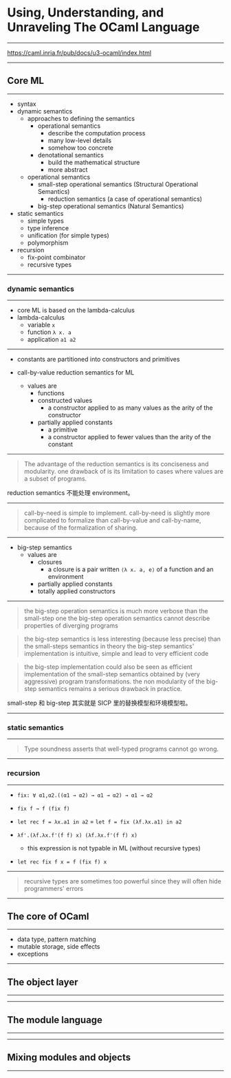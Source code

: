 # Using, Understanding, and Unraveling The OCaml Language

---

https://caml.inria.fr/pub/docs/u3-ocaml/index.html

---

## Core ML

---

- syntax
- dynamic semantics
    - approaches to defining the semantics
        - operational semantics
            - describe the computation process
            - many low-level details
            - somehow too concrete
        - denotational semantics
            - build the mathematical structure
            - more abstract
    - operational semantics
        - small-step operational semantics (Structural Operational Semantics)
            - reduction semantics (a case of operational semantics)
        - big-step operational semantics (Natural Semantics)
- static semantics
    - simple types
    - type inference
    - unification (for simple types)
    - polymorphism
- recursion
    - fix-point combinator
    - recursive types

---

### dynamic semantics

---

- core ML is based on the lambda-calculus
- lambda-calculus
    - variable `x`
    - function `λ x. a`
    - application `a1 a2`

---

- constants are partitioned into constructors and primitives

- call-by-value reduction semantics for ML
    - values are
        - functions
        - constructed values
            - a constructor applied to as many values as the arity of the constructor
        - partially applied constants
            - a primitive
            - a constructor applied to fewer values than the arity of the constant

---

> The advantage of the reduction semantics is its conciseness and modularity.
> one drawback of is its limitation to cases where values are a subset of programs.

reduction semantics 不能处理 environment。

---

> call-by-need is simple to implement.
> call-by-need is slightly more complicated to formalize than call-by-value and
> call-by-name, because of the formalization of sharing.

---

- big-step semantics
    - values are
        - closures
            - a closure is a pair written `⟨λ x. a, e⟩` of a function and an environment
        - partially applied constants
        - totally applied constructors

---

> the big-step operation semantics is much more verbose than the small-step one
> the big-step operation semantics cannot describe properties of diverging programs

> the big-step semantics is less interesting (because less precise) than the small-steps semantics in theory
> the big-step semantics' implementation is intuitive, simple and lead to very efficient code

> the big-step implementation could also be seen as efficient implementation of the small-step semantics obtained by (very aggressive) program transformations.
> the non modularity of the big-step semantics remains a serious drawback in practice.

small-step 和 big-step 其实就是 SICP 里的替换模型和环境模型啦。

---

### static semantics

---

> Type soundness asserts that well-typed programs cannot go wrong.

---

### recursion

---

- `fix: ∀ α1,α2.((α1 → α2) → α1 → α2) → α1 → α2`
- `fix f → f (fix f)`
- `let rec f = λx.a1 in a2` = `let f = fix (λf.λx.a1) in a2`
- `λf'.(λf.λx.f'(f f) x) (λf.λx.f'(f f) x)`
    - this expression is not typable in ML (without recursive types)

- `let rec fix f x = f (fix f) x`

---

> recursive types are sometimes too powerful since they will often hide
> programmers' errors

---

## The core of OCaml

---

- data type, pattern matching
- mutable storage, side effects
- exceptions

---

## The object layer

---


---

## The module language

---


---

## Mixing modules and objects

---

